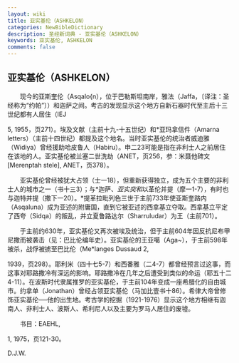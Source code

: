 ```yaml
---
layout: wiki
title: 亚实基伦（ASHKELON）
categories: NewBibleDictionary
description: 圣经新词典 - 亚实基伦（ASHKELON）
keywords: 亚实基伦, ASHKELON
comments: false
---
```


## 亚实基伦（ASHKELON）

　　现今的亚斯奎伦（Asqalo{n），位于巴勒斯坦南岸，雅法（Jaffa，〔译注：圣经称为“约帕”〕）和迦萨之间。考古的发现显示这个地方自新石器时代至主后十三世纪都有人居住（IEJ

5, 1955，页271）。埃及文献（主前十九-十五世纪）和*亚玛拿信件（Amarna letters）（主前十四世纪）都提及这个地名。当时亚实基伦的统治者威迪雅（Widiya）曾经援助哈皮鲁人（Habiru）。申二23可能是指在非利士人之前居住在该地的人。亚实基伦被兰塞二世洗劫（ANET，页256，参：米聂他碑文 [Merenptah stele], ANET，页378）。

　　亚实基伦曾经被犹大占领（士一18），但重新获得独立，成为五个主要的非利士人的城市之一（书十三3）；与*迦萨、*亚实突和*以革伦并提（摩一1-7），有时也与迦特并提（撒下一20）。*提革拉毗列色三世于主前733年使亚斯奎路内（Asqaluna）成为亚述的附庸国，直到它被亚述的西拿基立夺取。西拿基立平定了西夸（Sidqa）的叛乱，并立夏鲁路达尔（Sharruludar）为王（主前701）。

　　于主前约630年，亚实基伦又再次被埃及统治，但于主前604年因反抗尼布甲尼撒而被袭击（见：巴比伦编年史）。亚实基伦的王亚噶（Aga~），于主前598年被杀，战俘被掳至巴比伦（Me*langes Dussaud 2,

1939，页298）。耶利米（四十七5-7）和西番雅（二4-7）都曾经预言过这事，而这事对耶路撒冷有深远的影响。耶路撒冷在几年之后遭受到类似的命运（耶五十二4-11）。在波斯时代隶属推罗的亚实基伦，于主前104年变成一座希腊化的自由城市。约拿单（Jonathan）曾经占领亚实基伦（马加比壹书十86）。希律大帝曾修饰亚实基伦──他的出生地。考古学的挖掘（1921-1976）显示这个地方相继有迦南人、非利士人、波斯人、希利尼人以及主要为罗马人居住的废墟。

　　书目：EAEHL,

1, 1975，页121-30。

D.J.W.






